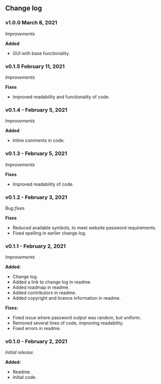 ## Change log

### v1.0.0 March 8, 2021

*Improvements*

**Added**

- GUI with base functionality.

### v0.1.5 February 11, 2021

*Improvements*

**Fixes**

- Improved readability and functionality of code.

### v0.1.4 - February 5, 2021

*Improvements*

**Added**

- Inline comments in code.

### v0.1.3 - February 5, 2021

*Improvements*

**Fixes**

- Improved readability of code.

### v0.1.2 - February 3, 2021

*Bug fixes*

**Fixes**
- Reduced available symbols, to meet website password requirements.
- Fixed spelling in earlier change log.

### v0.1.1 - February 2, 2021

*Improvements*

**Added:**
- Change log.
- Added a link to change log in readme.
- Added roadmap in readme.
- Added contributors in readme.
- Added copyright and licence information in readme.

**Fixes:**
- Fixed issue where password output was random, but uniform.
- Removed several lines of code, improving readability.
- Fixed errors in readme.

### v0.1.0 - February 2, 2021

*Initial release.*

**Added:**
 - Readme.
 - Initial code.
